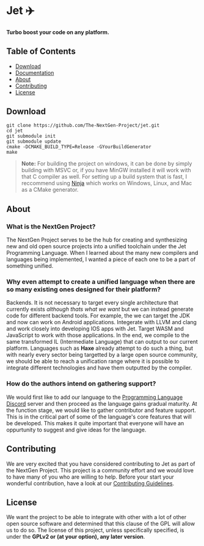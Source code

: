 # Jet ✈️
#### Turbo boost your code on any platform.

Table of Contents
-----------------

* [Download](#download)
* [Documentation](https://github.com/The-NextGen-Project/jet/blob/main/LANG.md)
* [About](#about)
* [Contributing](#contributing)
* [License](#license)

Download 
---------
```
git clone https://github.com/The-NextGen-Project/jet.git
cd jet
git submodule init
git submodule update
cmake -DCMAKE_BUILD_TYPE=Release -GYourBuildGenerator
make
```
> **Note:** For building the project on windows, it can be done by simply building with MSVC or, if you have MinGW installed it will work with that C compiler as well. For setting up a build system that is fast, I reccommend using [Ninja](https://ninja-build.org/) which works on Windows, Linux, and Mac as a CMake generator.

About
-------
### What is the NextGen Project? 
The NextGen Project serves to be the hub for creating and synthesizing new and old open source projects
into a unified toolchain under the Jet Programming Language. When I learned about the many new compilers
and languages being implemented, I wanted a piece of each one to be a part of something unified. 

### Why even attempt to create a unified language when there are so many existing ones designed for their platform?
Backends. It is not necessary to target every single architecture that currently exists *although thats what we want* but 
we can instead generate code for different backend tools. For example, the we can target the JDK and now can work on Android
applications. Integerate with LLVM and clang and work closely into developing IOS apps with Jet. Target WASM and JavaScript to 
work with those applications. In the end, we compile to the same transformed IL (Intermediate Language) that can output to our
current platform. Languages such as **Haxe** already attempt to do such a thing, but with nearly every sector being targetted by 
a large open source community, we should be able to reach a unification range where it is possible to integrate different technologies
and have them outputted by the compiler.

### How do the authors intend on gathering support?
We would first like to add our language to the [Programming Language Discord](#about) server and then proceed as the language gains gradual 
maturity. At the function stage, we would like to gather contributor and feature support. This is in the critical part of some of the language's 
core features that will be developed. This makes it quite important that everyone will have an oppurtunity to suggest and give ideas for the 
language.

Contributing
-------------
We are very excited that you have considered contributing to Jet as part of the NextGen Project. This project is a community effort
and we would love to have many of you who are willing to help. Before your start your wonderful contribution, have a look at our
[Contributing Guidelines](https://github.com/The-NextGen-Project/jet/blob/main/CONTRIBUTING.md).

License
----------
We want the project to be able to integrate with other with a lot of other open source software and determined that
this clause of the GPL will allow us to do so. 
The license of this project, unless specifically specified, is under the **GPLv2 or (at your option), any later version**.
